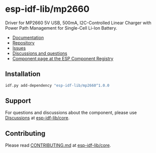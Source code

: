 # esp-idf-lib/mp2660

Driver for MP2660 5V USB, 500mA, I2C-Controlled Linear Charger with Power Path Management for Single-Cell Li-Ion Battery.

* [Documentation](https://esp-idf-lib.github.io/mp2660/)
* [Repository](https://github.com/esp-idf-lib/mp2660)
* [Issues](https://github.com/esp-idf-lib/mp2660/issues)
* [Discussions and questions](https://github.com/esp-idf-lib/core/discussions)
* [Component page at the ESP Component Registry](https://components.espressif.com/components/esp-idf-lib/mp2660)

## Installation

```sh
idf.py add-dependency "esp-idf-lib/mp2660^1.0.0
```

## Support

For questions and discussions about the component, please use
[Discussions](https://github.com/esp-idf-lib/core/discussions)
at [esp-idf-lib/core](https://github.com/esp-idf-lib/core).

## Contributing

Please read [CONTRIBUTING.md](https://github.com/esp-idf-lib/core/blob/main/CONTRIBUTING.md)
at [esp-idf-lib/core](https://github.com/esp-idf-lib/core).
